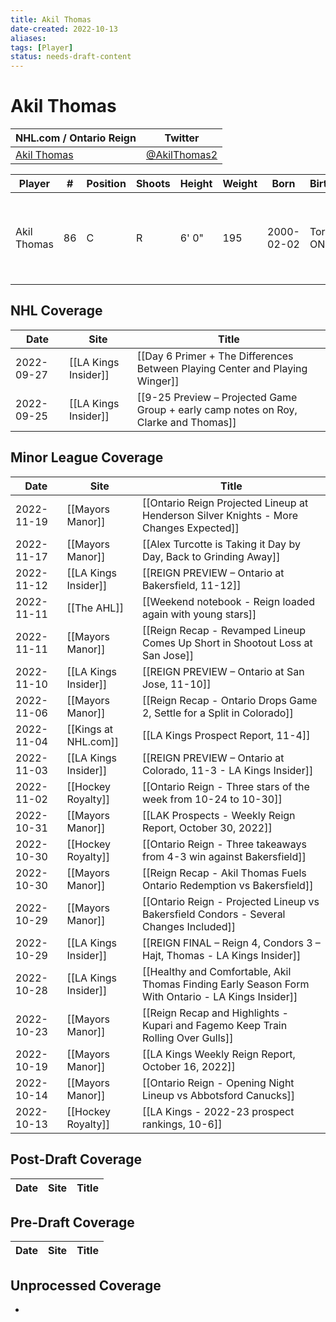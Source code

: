 ```yaml
---
title: Akil Thomas
date-created: 2022-10-13
aliases: 
tags: [Player]
status: needs-draft-content
---
```


# Akil Thomas

NHL.com / Ontario Reign | Twitter
-|-
[Akil Thomas](https://www.nhl.com/player/akil-thomas-8480851) | [@AkilThomas2](https://twitter.com/AkilThomas2)

Player | \# | Position | Shoots | Height | Weight | Born | Birthplace | Draft 
-|-|-|-|-|-|-|-|-
Akil Thomas | 86 | C | R | 6' 0" | 195 | 2000-02-02 | Toronto, ON, CAN | 2018 LAK, 2nd rd, 20th pk (51st overall)


## NHL  Coverage
Date | Site |  Title
---|---|---
2022-09-27 | [[LA Kings Insider]] |  [[Day 6 Primer + The Differences Between Playing Center and Playing Winger]]
2022-09-25 | [[LA Kings Insider]] | [[9-25 Preview – Projected Game Group + early camp notes on Roy, Clarke and Thomas]]



## Minor League Coverage
| Date       | Site                 | Title                                                                                              |
| ---------- | -------------------- | -------------------------------------------------------------------------------------------------- |
| 2022-11-19 | [[Mayors Manor]]     | [[Ontario Reign Projected Lineup at Henderson Silver Knights - More Changes Expected]]             |
| 2022-11-17 | [[Mayors Manor]]     | [[Alex Turcotte is Taking it Day by Day, Back to Grinding Away]]                                   |
| 2022-11-12 | [[LA Kings Insider]] | [[REIGN PREVIEW – Ontario at Bakersfield, 11-12]]                                                  |
| 2022-11-11 | [[The AHL]]          | [[Weekend notebook - Reign loaded again with young stars]]                                         |
| 2022-11-11 | [[Mayors Manor]]     | [[Reign Recap - Revamped Lineup Comes Up Short in Shootout Loss at San Jose]]                      |
| 2022-11-10 | [[LA Kings Insider]] | [[REIGN PREVIEW – Ontario at San Jose, 11-10]]                                                     |
| 2022-11-06 | [[Mayors Manor]]     | [[Reign Recap - Ontario Drops Game 2, Settle for a Split in Colorado]]                             |
| 2022-11-04 | [[Kings at NHL.com]] | [[LA Kings Prospect Report, 11-4]]                                                                 |
| 2022-11-03 | [[LA Kings Insider]] | [[REIGN PREVIEW – Ontario at Colorado, 11-3 - LA Kings Insider]]                                   |
| 2022-11-02 | [[Hockey Royalty]]   | [[Ontario Reign - Three stars of the week from 10-24 to 10-30]]                                    |
| 2022-10-31 | [[Mayors Manor]]     | [[LAK Prospects - Weekly Reign Report, October 30, 2022]]                                          |
| 2022-10-30 | [[Hockey Royalty]]   | [[Ontario Reign - Three takeaways from 4-3 win against Bakersfield]]                               |
| 2022-10-30 | [[Mayors Manor]]     | [[Reign Recap - Akil Thomas Fuels Ontario Redemption vs Bakersfield]]                              |
| 2022-10-29 | [[Mayors Manor]]     | [[Ontario Reign - Projected Lineup vs Bakersfield Condors - Several Changes Included]]             |
| 2022-10-29 | [[LA Kings Insider]] | [[REIGN FINAL – Reign 4, Condors 3 – Hajt, Thomas - LA Kings Insider]]                             |
| 2022-10-28 | [[LA Kings Insider]] | [[Healthy and Comfortable, Akil Thomas Finding Early Season Form With Ontario - LA Kings Insider]] |
| 2022-10-23 | [[Mayors Manor]]     | [[Reign Recap and Highlights - Kupari and Fagemo Keep Train Rolling Over Gulls]]                   |
| 2022-10-19 | [[Mayors Manor]]     | [[LA Kings Weekly Reign Report, October 16, 2022]]                                                 |
| 2022-10-14 | [[Mayors Manor]]     | [[Ontario Reign - Opening Night Lineup vs Abbotsford Canucks]]                                     |
| 2022-10-13 | [[Hockey Royalty]]   | [[LA Kings - 2022-23 prospect rankings, 10-6]]                                                     |



## Post-Draft Coverage
Date | Site |  Title
---|---|---



## Pre-Draft Coverage
Date | Site |  Title
---|---|---


## Unprocessed Coverage
- 
